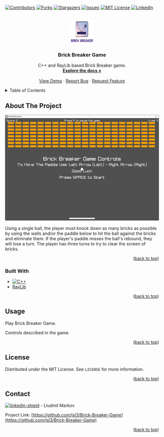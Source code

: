 <!-- Improved compatibility of back to top link: See: https://github.com/othneildrew/Best-README-Template/pull/73 -->
<a name="readme-top"></a>
<!--
*** Thanks for checking out the Best-README-Template. If you have a suggestion
*** that would make this better, please fork the repo and create a pull request
*** or simply open an issue with the tag "enhancement".
*** Don't forget to give the project a star!
*** Thanks again! Now go create something AMAZING! :D
-->



<!-- PROJECT SHIELDS -->
<!--
*** I'm using markdown "reference style" links for readability.
*** Reference links are enclosed in brackets [ ] instead of parentheses ( ).
*** See the bottom of this document for the declaration of the reference variables
*** for contributors-url, forks-url, etc. This is an optional, concise syntax you may use.
*** https://www.markdownguide.org/basic-syntax/#reference-style-links
-->
[![Contributors][contributors-shield]][contributors-url]
[![Forks][forks-shield]][forks-url]
[![Stargazers][stars-shield]][stars-url]
[![Issues][issues-shield]][issues-url]
[![MIT License][license-shield]][license-url]
[![LinkedIn][linkedin-shield]][linkedin-url]



<!-- PROJECT LOGO -->
<br />
<div align="center">
  <a href="https://github.com/jsl3/Brick-Breaker-Game">
    <img src="images/logo.png" alt="Logo" width="80" height="80">
  </a>

<h3 align="center">Brick Breaker Game</h3>

  <p align="center">
    C++ and RayLib based Brick Breaker game.
    <br />
    <a href="https://github.com/jsl3/Brick-Breaker-Game"><strong>Explore the docs »</strong></a>
    <br />
    <br />
    <a href="https://github.com/jsl3/Brick-Breaker-Game">View Demo</a>
    ·
    <a href="https://github.com/jsl3/Brick-Breaker-Game/issues">Report Bug</a>
    ·
    <a href="https://github.com/jsl3/Brick-Breaker-Game/issues">Request Feature</a>
  </p>
</div>



<!-- TABLE OF CONTENTS -->
<details>
  <summary>Table of Contents</summary>
  <ol>
    <li>
      <a href="#about-the-project">About The Project</a>
      <ul>
        <li><a href="#built-with">Built With</a></li>
      </ul>
    </li>
    <li><a href="#usage">Usage</a></li>
    <li><a href="#license">License</a></li>
    <li><a href="#contact">Contact</a></li>
  </ol>
</details>



<!-- ABOUT THE PROJECT -->
## About The Project

[![Product Name Screen Shot][product-screenshot]](https://github.com/jsl3/Brick-Breaker-Game)

Using a single ball, the player must knock down as many bricks as possible by using the walls and/or the paddle below to hit the ball against the bricks and eliminate them. If the player's paddle misses the ball's rebound, they will lose a turn. The player has three turns to try to clear the screen of bricks.

<p align="right">(<a href="#readme-top">back to top</a>)</p>



### Built With

* [![C++][c++]][c++-url]
* [RayLib](https://www.raylib.com/)


<p align="right">(<a href="#readme-top">back to top</a>)</p>

<!-- USAGE EXAMPLES -->
## Usage

Play Brick Breaker Game.

Controls described in the game.

<p align="right">(<a href="#readme-top">back to top</a>)</p>


<!-- LICENSE -->
## License

Distributed under the MIT License. See `LICENSE` for more information.

<p align="right">(<a href="#readme-top">back to top</a>)</p>



<!-- CONTACT -->
## Contact

[![linkedin-shield]][linkedin-url] - Liudmil Markov

Project Link: [https://github.com/jsl3/Brick-Breaker-Game](https://github.com/jsl3/Brick-Breaker-Game)

<p align="right">(<a href="#readme-top">back to top</a>)</p>


<!-- MARKDOWN LINKS & IMAGES -->
<!-- https://www.markdownguide.org/basic-syntax/#reference-style-links -->
[contributors-shield]: https://img.shields.io/github/contributors/jsl3/Brick-Breaker-Game.svg?style=for-the-badge
[contributors-url]: https://github.com/jsl3/Brick-Breaker-Game/graphs/contributors
[forks-shield]: https://img.shields.io/github/forks/jsl3/Brick-Breaker-Game.svg?style=for-the-badge
[forks-url]: https://github.com/jsl3/Brick-Breaker-Game/network/members
[stars-shield]: https://img.shields.io/github/stars/jsl3/Brick-Breaker-Game.svg?style=for-the-badge
[stars-url]: https://github.com/jsl3/Brick-Breaker-Game/stargazers
[issues-shield]: https://img.shields.io/github/issues/jsl3/Brick-Breaker-Game.svg?style=for-the-badge
[issues-url]: https://github.com/jsl3/Brick-Breaker-Game/issues
[license-shield]: https://img.shields.io/github/license/jsl3/Brick-Breaker-Game.svg?style=for-the-badge
[license-url]: https://github.com/jsl3/Brick-Breaker-Game/blob/master/LICENSE.txt
[linkedin-shield]: https://img.shields.io/badge/-LinkedIn-black.svg?style=for-the-badge&logo=linkedin&colorB=555
[linkedin-url]: https://linkedin.com/in/liudmil-markov
[product-screenshot]: images/screenshot.png
[c++]: https://img.shields.io/badge/-C++-blue?logo=cplusplus
[c++-url]: https://isocpp.org/
[Next.js]: https://img.shields.io/badge/next.js-000000?style=for-the-badge&logo=nextdotjs&logoColor=white
[Next-url]: https://nextjs.org/
[React.js]: https://img.shields.io/badge/React-20232A?style=for-the-badge&logo=react&logoColor=61DAFB
[React-url]: https://reactjs.org/
[Vue.js]: https://img.shields.io/badge/Vue.js-35495E?style=for-the-badge&logo=vuedotjs&logoColor=4FC08D
[Vue-url]: https://vuejs.org/
[Angular.io]: https://img.shields.io/badge/Angular-DD0031?style=for-the-badge&logo=angular&logoColor=white
[Angular-url]: https://angular.io/
[Svelte.dev]: https://img.shields.io/badge/Svelte-4A4A55?style=for-the-badge&logo=svelte&logoColor=FF3E00
[Svelte-url]: https://svelte.dev/
[Laravel.com]: https://img.shields.io/badge/Laravel-FF2D20?style=for-the-badge&logo=laravel&logoColor=white
[Laravel-url]: https://laravel.com
[Bootstrap.com]: https://img.shields.io/badge/Bootstrap-563D7C?style=for-the-badge&logo=bootstrap&logoColor=white
[Bootstrap-url]: https://getbootstrap.com
[JQuery.com]: https://img.shields.io/badge/jQuery-0769AD?style=for-the-badge&logo=jquery&logoColor=white
[JQuery-url]: https://jquery.com 
